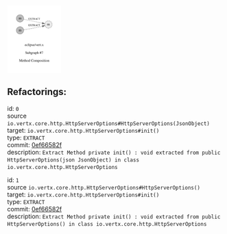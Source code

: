 <img src=subgraph_atomic_7.svg width=25%>

## Refactorings:

id: `0`\
source `io.vertx.core.http.HttpServerOptions#HttpServerOptions(JsonObject)`\
target: `io.vertx.core.http.HttpServerOptions#init()`\
type: `EXTRACT`\
commit: [0ef66582f](https://github.com/eclipse/vert.x/commit/0ef66582ffaba9a8df1cad846880df2074d34505)\
description: `Extract Method private init() : void extracted from public HttpServerOptions(json JsonObject) in class io.vertx.core.http.HttpServerOptions`

id: `1`\
source `io.vertx.core.http.HttpServerOptions#HttpServerOptions()`\
target: `io.vertx.core.http.HttpServerOptions#init()`\
type: `EXTRACT`\
commit: [0ef66582f](https://github.com/eclipse/vert.x/commit/0ef66582ffaba9a8df1cad846880df2074d34505)\
description: `Extract Method private init() : void extracted from public HttpServerOptions() in class io.vertx.core.http.HttpServerOptions`

